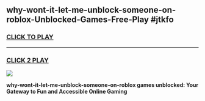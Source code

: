 
## why-wont-it-let-me-unblock-someone-on-roblox-Unblocked-Games-Free-Play #jtkfo
<h3>
<a href="https://us.freeplayer.one?title=why-wont-it-let-me-unblock-someone-on-roblox&ref=9M">CLICK TO PLAY</a></h3>
<hr>

<h3>
<a href="https://us.freeplayer.one?title=why-wont-it-let-me-unblock-someone-on-roblox&ref=9M">CLICK 2 PLAY</a>
  
</h3>

<a href="https://us.freeplayer.one?title=why-wont-it-let-me-unblock-someone-on-roblox&ref=9M"><img src="https://clearcache.store/games.png"></a>


**why-wont-it-let-me-unblock-someone-on-roblox games unblocked: Your Gateway to Fun and Accessible Online Gaming**

